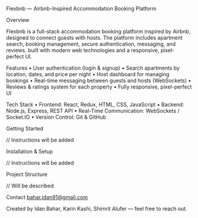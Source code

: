 Flexbnb — Airbnb-Inspired Accommodation Booking Platform

Overview

Flexbnb is a full-stack accommodation booking platform inspired by Airbnb, designed to connect guests with hosts. The platform includes apartment search, booking management, secure authentication, messaging, and reviews. built with modern web technologies and a responsive, pixel-perfect UI.

Features
	•	User authentication (login & signup)
	•	Search apartments by location, dates, and price per night
	•	Host dashboard for managing bookings
	•	Real-time messaging between guests and hosts (WebSockets)
	•	Reviews & ratings system for each property
	•	Fully responsive, pixel-perfect UI

Tech Stack
	•	Frontend: React, Redux, HTML, CSS, JavaScript
	•	Backend: Node.js, Express, REST API
	•	Real-Time Communication: WebSockets / Socket.IO
	•	Version Control: Git & GitHub

Getting Started

// Instructions will be added

Installation & Setup

// Instructions will be added

Project Structure

// Will be described

Contact
bahar.idan91@gmail.com

Created by Idan Bahar, Karin Kashi, Shimrit Alufer — feel free to reach out.
